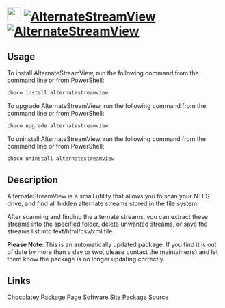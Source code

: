 ﻿# <img src="https://cdn.jsdelivr.net/gh/mkevenaar/chocolatey-packages@8b9ee59469e746e1cf7a79392ea983f6c20d001d/icons/alternatestreamview.png" width="32" height="32"/> [![AlternateStreamView](https://img.shields.io/chocolatey/v/alternatestreamview.svg?label=AlternateStreamView)](https://chocolatey.org/packages/alternatestreamview) [![AlternateStreamView](https://img.shields.io/chocolatey/dt/alternatestreamview.svg)](https://chocolatey.org/packages/alternatestreamview)

## Usage
To install AlternateStreamView, run the following command from the command line or from PowerShell:
```powershell
choco install alternatestreamview
```

To upgrade AlternateStreamView, run the following command from the command line or from PowerShell:
```powershell
choco upgrade alternatestreamview
```

To uninstall AlternateStreamView, run the following command from the command line or from PowerShell:
```powershell
choco uninstall alternatestreamview
```

## Description

AlternateStreamView is a small utility that allows you to scan your NTFS drive, and find all hidden alternate streams stored in the file system.

After scanning and finding the alternate streams, you can extract these streams into the specified folder, delete unwanted streams, or save the streams list into text/html/csv/xml file.

**Please Note**: This is an automatically updated package. If you find it is
out of date by more than a day or two, please contact the maintainer(s) and
let them know the package is no longer updating correctly.


## Links
[Chocolatey Package Page](https://chocolatey.org/packages/alternatestreamview)
[Software Site](http://www.nirsoft.net/utils/alternate_data_streams.html)
[Package Source](https://github.com/mkevenaar/chocolatey-packages/tree/master/automatic/alternatestreamview)

